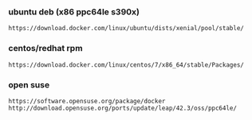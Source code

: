 ### ubuntu deb (x86 ppc64le s390x)
```
https://download.docker.com/linux/ubuntu/dists/xenial/pool/stable/
```
### centos/redhat rpm
```
https://download.docker.com/linux/centos/7/x86_64/stable/Packages/
```
### open suse
```
https://software.opensuse.org/package/docker
http://download.opensuse.org/ports/update/leap/42.3/oss/ppc64le/
```

